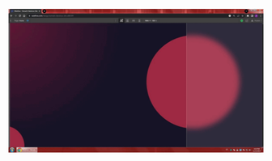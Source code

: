 ![This is an image](https://github.com/nenadvasilic/webflow_warrior/blob/main/webflow/8.gif?raw=true)
